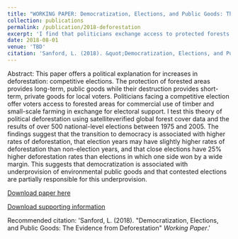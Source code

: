 ```yaml
---
title: "WORKING PAPER: Democratization, Elections, and Public Goods: The Evidence from Deforestation"
collection: publications
permalink: /publication/2018-deforestation
excerpt: 'I find that politicians exchange access to protected forests in exchange for political support, leading to higher rates of deforestation in the months surrounding competitive elections.'
date: 2018-08-01
venue: 'TBD'
citation: 'Sanford, L. (2018). &quot;Democratization, Elections, and Public Goods: The Evidence from Deforestation&quot; <i>Working Paper</i>.'
---
```

Abstract:
This paper offers a political explanation for increases in deforestation: competitive elections. The protection of forested areas provides long-term, public goods while their destruction provides short-term, private goods for local voters. Politicians facing a competitive election offer voters access to forested areas for commercial use of timber and small-scale farming in exchange for electoral support. I test this theory of political deforestation using satelliteverified global forest cover data and the results of over 500 national-level elections between 1975 and 2005. The findings suggest that the transition to democracy is associated with higher rates of deforestation, that election years may have slightly higher rates of deforestation than non-election years, and that close elections have 25% higher deforestation rates than elections in which one side won by a wide margin. This suggests that democratization is associated with underprovision of environmental public goods and that contested elections are partially responsible for this underprovision.

[Download paper here](https://github.com/lcsanford/lcsanford.github.io/blob/master/files/Elections_Working.pdf)

[Download supporting information](https://github.com/lcsanford/lcsanford.github.io/blob/master/files/Supporting_Information.pdf)

Recommended citation: 'Sanford, L. (2018). &quot;Democratization, Elections, and Public Goods: The Evidence from Deforestation&quot; <i>Working Paper</i>.'
